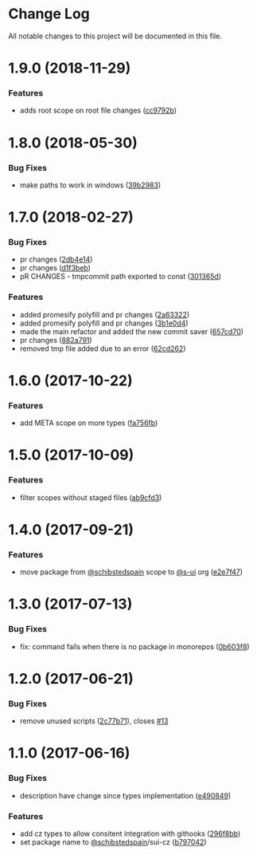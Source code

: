 # Change Log

All notable changes to this project will be documented in this file.

<a name="1.9.0"></a>
# 1.9.0 (2018-11-29)


### Features

* adds root scope on root file changes ([cc9792b](https://github.com/SUI-Components/sui/commit/cc9792b))



<a name="1.8.0"></a>
# 1.8.0 (2018-05-30)


### Bug Fixes

* make paths to work in windows ([39b2983](https://github.com/SUI-Components/sui/commit/39b2983))



<a name="1.7.0"></a>
# 1.7.0 (2018-02-27)


### Bug Fixes

* pr changes ([2db4e14](https://github.com/SUI-Components/sui/commit/2db4e14))
* pr changes ([d1f3beb](https://github.com/SUI-Components/sui/commit/d1f3beb))
* pR CHANGES - tmpcommit path exported to const ([301365d](https://github.com/SUI-Components/sui/commit/301365d))


### Features

* added promesify polyfill and pr changes ([2a63322](https://github.com/SUI-Components/sui/commit/2a63322))
* added promesify polyfill and pr changes ([3b1e0d4](https://github.com/SUI-Components/sui/commit/3b1e0d4))
* made the main refactor and added the new commit saver ([657cd70](https://github.com/SUI-Components/sui/commit/657cd70))
* pr changes ([882a791](https://github.com/SUI-Components/sui/commit/882a791))
* removed tmp file added due to an error ([62cd262](https://github.com/SUI-Components/sui/commit/62cd262))



<a name="1.6.0"></a>
# 1.6.0 (2017-10-22)


### Features

* add META scope on more types ([fa756fb](https://github.com/SUI-Components/sui/commit/fa756fb))



<a name="1.5.0"></a>
# 1.5.0 (2017-10-09)


### Features

* filter scopes without staged files ([ab9cfd3](https://github.com/SUI-Components/sui/commit/ab9cfd3))



<a name="1.4.0"></a>
# 1.4.0 (2017-09-21)


### Features

* move package from [@schibstedspain](https://github.com/schibstedspain) scope to [@s-ui](https://github.com/s-ui) org ([e2e7f47](https://github.com/SUI-Components/sui/commit/e2e7f47))



<a name="1.3.0"></a>
# 1.3.0 (2017-07-13)


### Bug Fixes

* fix: command fails when there is no package in monorepos ([0b603f8](https://github.com/SUI-Components/sui/commit/0b603f8))



<a name="1.2.0"></a>
# 1.2.0 (2017-06-21)


### Bug Fixes

* remove unused scripts ([2c77b71](https://github.com/SUI-Components/sui/commit/2c77b71)), closes [#13](https://github.com/SUI-Components/sui/issues/13)



<a name="1.1.0"></a>
# 1.1.0 (2017-06-16)


### Bug Fixes

* description have change since types implementation ([e490849](https://github.com/SUI-Components/sui/commit/e490849))


### Features

* add cz types to allow consitent integration with githooks ([296f8bb](https://github.com/SUI-Components/sui/commit/296f8bb))
* set package name to [@schibstedspain](https://github.com/schibstedspain)/sui-cz ([b797042](https://github.com/SUI-Components/sui/commit/b797042))



